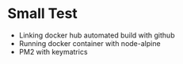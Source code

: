 # Small Test

* Linking docker hub automated build with github
* Running docker container with node-alpine
* PM2 with keymatrics
